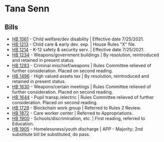 # Tana Senn
## Bills
* [HB 1061](/bill/2021-22/hb/1061/) - Child welfare/dev disability | Effective date 7/25/2021.
* [HB 1213](/bill/2021-22/hb/1213/) - Child care & early dev. exp. | House Rules "X" file.
* [HB 1214](/bill/2021-22/hb/1214/) - K-12 safety & security serv. | Effective date 7/25/2021.
* [HB 1234](/bill/2021-22/hb/1234/) - Weapons/government buildings | By resolution, reintroduced and retained in present status.
* [HB 1283](/bill/2021-22/hb/1283/) - Criminal mischief/weapons | Rules Committee relieved of further consideration.  Placed on second reading.
* [HB 1496](/bill/2021-22/hb/1496/) - High valued assets tax | By resolution, reintroduced and retained in present status.
* [HB 1630](/bill/2021-22/hb/1630/) - Weapons/certain meetings | Rules Committee relieved of further consideration.  Placed on second reading.
* [HB 1644](/bill/2021-22/hb/1644/) - Pupil transp./electric | Rules Committee relieved of further consideration.  Placed on second reading.
* [HB 1729](/bill/2021-22/hb/1729/) - Blockchain work group | Referred to Rules 2 Review.
* [HB 1872](/bill/2021-22/hb/1872/) - Care worker center | Referred to Appropriations.
* [HB 1900](/bill/2021-22/hb/1900/) - Schools/discrimination, etc. | First reading, referred to Education.
* [HB 1905](/bill/2021-22/hb/1905/) - Homelessness/youth discharge | APP - Majority; 2nd substitute bill be substituted, do pass.
